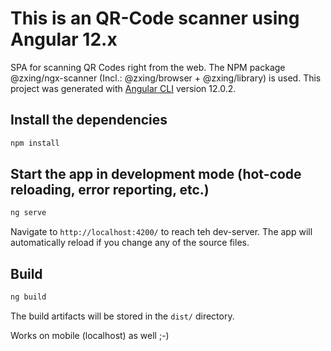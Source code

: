 # This is an QR-Code scanner using Angular 12.x

SPA for scanning QR Codes right from the web. The NPM package @zxing/ngx-scanner (Incl.: @zxing/browser + @zxing/library) is used.
This project was generated with [Angular CLI](https://github.com/angular/angular-cli) version 12.0.2.


## Install the dependencies
```bash
npm install
```


## Start the app in development mode (hot-code reloading, error reporting, etc.)
```bash
ng serve
```
Navigate to `http://localhost:4200/` to reach teh dev-server. The app will automatically reload if you change any of the source files.


## Build
```bash
ng build
```
The build artifacts will be stored in the `dist/` directory.



Works on mobile (localhost) as well   ;-)

